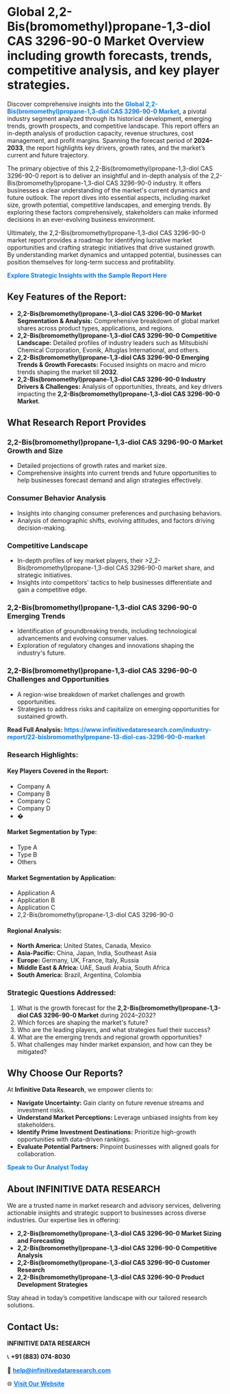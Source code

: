 <h1>Global 2,2-Bis(bromomethyl)propane-1,3-diol CAS 3296-90-0 Market Overview including growth forecasts, trends, competitive analysis, and key player strategies.</h1>
<p>
Discover comprehensive insights into the 
<a href="https://www.infinitivedataresearch.com/industry-report/22-bisbromomethylpropane-13-diol-cas-3296-90-0-market" rel="dofollow" style="color: #007BFF; text-decoration: none;"><strong>Global 2,2-Bis(bromomethyl)propane-1,3-diol CAS 3296-90-0 Market</strong></a>, a pivotal industry segment analyzed through its historical development, emerging trends, growth prospects, and competitive landscape. This report offers an in-depth analysis of production capacity, revenue structures, cost management, and profit margins. Spanning the forecast period of <strong>2024–2033</strong>, the report highlights key drivers, growth rates, and the market’s current and future trajectory.
</p>
<p>
The primary objective of this 2,2-Bis(bromomethyl)propane-1,3-diol CAS 3296-90-0 report is to deliver an insightful and in-depth analysis of the 2,2-Bis(bromomethyl)propane-1,3-diol CAS 3296-90-0 industry. It offers businesses a clear understanding of the market's current dynamics and future outlook. The report dives into essential aspects, including market size, growth potential, competitive landscapes, and emerging trends. By exploring these factors comprehensively, stakeholders can make informed decisions in an ever-evolving business environment.
</p>
<p>
Ultimately, the 2,2-Bis(bromomethyl)propane-1,3-diol CAS 3296-90-0 market report provides a roadmap for identifying lucrative market opportunities and crafting strategic initiatives that drive sustained growth. By understanding market dynamics and untapped potential, businesses can position themselves for long-term success and profitability.
</p>
<p>
<a href="https://www.infinitivedataresearch.com/request-sample/reportId=102388" style="color: #007BFF; text-decoration: none;"><strong>Explore Strategic Insights with the Sample Report Here</strong></a>
</p>

<h2>Key Features of the Report:</h2>
<ul>
<li><strong>2,2-Bis(bromomethyl)propane-1,3-diol CAS 3296-90-0 Market Segmentation & Analysis:</strong> Comprehensive breakdown of global market shares across product types, applications, and regions.</li>
<li><strong>2,2-Bis(bromomethyl)propane-1,3-diol CAS 3296-90-0 Competitive Landscape:</strong> Detailed profiles of industry leaders such as Mitsubishi Chemical Corporation, Evonik, Altuglas International, and others.</li>
<li><strong>2,2-Bis(bromomethyl)propane-1,3-diol CAS 3296-90-0 Emerging Trends & Growth Forecasts:</strong> Focused insights on macro and micro trends shaping the market till <strong>2032</strong>.</li>
<li><strong>2,2-Bis(bromomethyl)propane-1,3-diol CAS 3296-90-0 Industry Drivers & Challenges:</strong> Analysis of opportunities, threats, and key drivers impacting the <strong>2,2-Bis(bromomethyl)propane-1,3-diol CAS 3296-90-0 Market</strong>.</li>
</ul>

<h2>What Research Report Provides</h2>
<h3>2,2-Bis(bromomethyl)propane-1,3-diol CAS 3296-90-0 Market Growth and Size</h3>
<ul>
<li>Detailed projections of growth rates and market size.</li>
<li>Comprehensive insights into current trends and future opportunities to help businesses forecast demand and align strategies effectively.</li>
</ul>

<h3>Consumer Behavior Analysis</h3>
<ul>
<li>Insights into changing consumer preferences and purchasing behaviors.</li>
<li>Analysis of demographic shifts, evolving attitudes, and factors driving decision-making.</li>
</ul>

<h3>Competitive Landscape</h3>
<ul>
<li>In-depth profiles of key market players, their >2,2-Bis(bromomethyl)propane-1,3-diol CAS 3296-90-0 market share, and strategic initiatives.</li>
<li>Insights into competitors' tactics to help businesses differentiate and gain a competitive edge.</li>
</ul>

<h3>2,2-Bis(bromomethyl)propane-1,3-diol CAS 3296-90-0 Emerging Trends</h3>
<ul>
<li>Identification of groundbreaking trends, including technological advancements and evolving consumer values.</li>
<li>Exploration of regulatory changes and innovations shaping the industry's future.</li>
</ul>

<h3>2,2-Bis(bromomethyl)propane-1,3-diol CAS 3296-90-0 Challenges and Opportunities</h3>
<ul>
<li>A region-wise breakdown of market challenges and growth opportunities.</li>
<li>Strategies to address risks and capitalize on emerging opportunities for sustained growth.</li>
</ul>
<p><strong>Read Full Analysis:</strong> <a href="https://www.infinitivedataresearch.com/industry-report/22-bisbromomethylpropane-13-diol-cas-3296-90-0-market" rel="dofollow" style="color: #007BFF; text-decoration: none;"><strong>https://www.infinitivedataresearch.com/industry-report/22-bisbromomethylpropane-13-diol-cas-3296-90-0-market</strong></a></p>
<h3>Research Highlights:</h3>
<h4>Key Players Covered in the Report:</h4>
<ul><li>Company A</li><li>Company B</li><li>Company C</li><li>Company D</li><li>�</li></ul>
<h4>Market Segmentation by Type:</h4>
<ul><li>Type A</li><li>Type B</li><li>Others</li></ul>
<h4>Market Segmentation by Application:</h4>
<ul><li>Application A</li><li>Application B</li><li>Application C</li><li>2,2-Bis(bromomethyl)propane-1,3-diol CAS 3296-90-0</li></ul>

<h4>Regional Analysis:</h4>
<ul>
<li><strong>North America:</strong> United States, Canada, Mexico</li>
<li><strong>Asia-Pacific:</strong> China, Japan, India, Southeast Asia</li>
<li><strong>Europe:</strong> Germany, UK, France, Italy, Russia</li>
<li><strong>Middle East & Africa:</strong> UAE, Saudi Arabia, South Africa</li>
<li><strong>South America:</strong> Brazil, Argentina, Colombia</li>
</ul>

<h3>Strategic Questions Addressed:</h3>
<ol>
<li>What is the growth forecast for the <strong>2,2-Bis(bromomethyl)propane-1,3-diol CAS 3296-90-0 Market</strong> during 2024–2032?</li>
<li>Which forces are shaping the market's future?</li>
<li>Who are the leading players, and what strategies fuel their success?</li>
<li>What are the emerging trends and regional growth opportunities?</li>
<li>What challenges may hinder market expansion, and how can they be mitigated?</li>
</ol>

<h2>Why Choose Our Reports?</h2>
<p>At <strong>Infinitive Data Research</strong>, we empower clients to:</p>
<ul>
<li><strong>Navigate Uncertainty:</strong> Gain clarity on future revenue streams and investment risks.</li>
<li><strong>Understand Market Perceptions:</strong> Leverage unbiased insights from key stakeholders.</li>
<li><strong>Identify Prime Investment Destinations:</strong> Prioritize high-growth opportunities with data-driven rankings.</li>
<li><strong>Evaluate Potential Partners:</strong> Pinpoint businesses with aligned goals for collaboration.</li>
</ul>
<p><a href="https://www.infinitivedataresearch.com/industry-report/22-bisbromomethylpropane-13-diol-cas-3296-90-0-market" rel="dofollow" style="color: #007BFF; text-decoration: none;"><strong>Speak to Our Analyst Today</strong></a></p>

<h2>About INFINITIVE DATA RESEARCH</h2>
<p>We are a trusted name in market research and advisory services, delivering actionable insights and strategic support to businesses across diverse industries. Our expertise lies in offering:</p>
<ul>
<li><strong>2,2-Bis(bromomethyl)propane-1,3-diol CAS 3296-90-0 Market Sizing and Forecasting</strong></li>
<li><strong>2,2-Bis(bromomethyl)propane-1,3-diol CAS 3296-90-0 Competitive Analysis</strong></li>
<li><strong>2,2-Bis(bromomethyl)propane-1,3-diol CAS 3296-90-0 Customer Research</strong></li>
<li><strong>2,2-Bis(bromomethyl)propane-1,3-diol CAS 3296-90-0 Product Development Strategies</strong></li>
</ul>
<p>Stay ahead in today’s competitive landscape with our tailored research solutions.</p>

<h2>Contact Us:</h2>
<p><strong>INFINITIVE DATA RESEARCH</strong></p>
<p>📞 <strong>+91 (883) 074-8030</strong></p>
<p>📧 <strong><a href="mailto:help@infinitivedataresearch.com" style="color: #007BFF;">help@infinitivedataresearch.com</a></strong></p>
<p>🌐 <strong><a href="https://www.infinitivedataresearch.com" rel="dofollow" style="color: #007BFF;">Visit Our Website</a></strong></p>